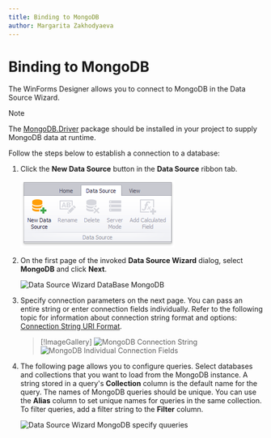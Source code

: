 ```yaml
---
title: Binding to MongoDB
author: Margarita Zakhodyaeva
---
```

# Binding to MongoDB

The WinForms Designer allows you to connect to MongoDB in the Data Source Wizard. 

> [!NOTE]
> The [MongoDB.Driver](https://www.nuget.org/packages/MongoDB.Driver) package should be installed in your project to supply MongoDB data at runtime.

Follow the steps below to establish a connection to a database:

1. Click the **New Data Source** button in the **Data Source** ribbon tab.
	
    ![DataBinding_NewDataSource](../../../images/img18472.png)
2. On the first page of the invoked **Data Source Wizard** dialog, select **MongoDB** and click **Next**.

	![Data Source Wizard DataBase MongoDB](~/images/win-data-source-wizard-database-mongodb.png)
    
3. Specify connection parameters on the next page. You can pass an entire string or enter connection fields individually. Refer to the following topic for information about connection string format and options: [Connection String URI Format](https://docs.mongodb.com/manual/reference/connection-string/).

    >[!ImageGallery]
    >![MongoDB Connection String](~/images/win-data-source-wizard-mongo-specify-connection-parameters.png)
    >![MongoDB Individual Connection Fields](~/images/win-data-source-wizard-database-mongodb-individual.png)

4. The following page allows you to configure queries. Select databases and collections that you want to load from the MongoDB instance. A string stored in a query's **Collection** column is the default name for the query. The names of MongoDB queries should be unique. You can use the **Alias** column to set unique names for queries in the same collection. To filter queries, add a filter string to the **Filter** column.

    ![Data Source Wizard MongoDB specify quueries](~/images/win-data-source-wizard-mongodb-specify-queries.png) 
